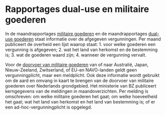 # Rapportages dual-use en militaire goederen

In de maandrapportages <a href="https://www.rijksoverheid.nl/onderwerpen/exportcontrole-strategische-goederen/inhoud/rapportages-dual-use-en-militaire-goederen/rapportages-strategische-goederen" target="_blank">militaire goederen</a> en de maandrapportages <a href="https://www.rijksoverheid.nl/onderwerpen/exportcontrole-strategische-goederen/inhoud/rapportages-dual-use-en-militaire-goederen/rapportages-uitvoer-dual-use-goederen" target="_blank">dual-use goederen</a> staat informatie over de afgegeven vergunningen. Per maand publiceert de overheid een lijst waarop staat: 1. voor welke goederen een vergunning is afgegeven; 2. wat het land van herkomst en de bestemming is; 3. wat de goederen waard zijn; 4. wanneer de vergunning vervalt.

Voor de <a href="https://www.rijksoverheid.nl/onderwerpen/exportcontrole-strategische-goederen/inhoud/rapportages-dual-use-en-militaire-goederen/rapportages-doorvoer-militaire-goederen" target="_blank">doorvoer van militaire goederen</a> van of naar Australië, Japan, Nieuw-Zeeland, Zwitserland, of EU-en NAVO-landen geldt geen vergunningplicht, maar een meldplicht. Ook deze informatie wordt gebruikt om de aard en omvang in kaart te brengen van de doorvoer van militaire goederen over Nederlands grondgebied. Het ministerie van BZ publiceert kerngegevens van de meldingen in maandoverzichten. Per melding is omschreven: om welke militaire goederen het gaat; om welke hoeveelheid het gaat; wat het land van herkomst en het land van bestemming is; of er een ad-hoc-vergunningplicht is opgelegd.
